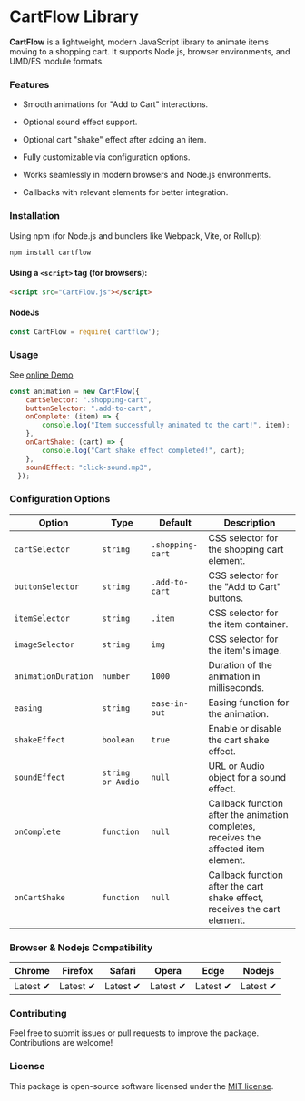 # CartFlow Library

**CartFlow** is a lightweight, modern JavaScript library to animate items moving to a shopping cart. It supports Node.js, browser environments, and UMD/ES module formats.

### Features

- Smooth animations for "Add to Cart" interactions.

- Optional sound effect support.

- Optional cart "shake" effect after adding an item.

- Fully customizable via configuration options.

- Works seamlessly in modern browsers and Node.js environments.

- Callbacks with relevant elements for better integration.

### Installation
Using npm (for Node.js and bundlers like Webpack, Vite, or Rollup):
```bash
npm install cartflow
```
#### Using a `<script>` tag (for browsers):
```html
<script src="CartFlow.js"></script>
```
#### NodeJs
```javascript
const CartFlow = require('cartflow');
```

### Usage

See [online Demo]()

```javascript
const animation = new CartFlow({
    cartSelector: ".shopping-cart",
    buttonSelector: ".add-to-cart",
    onComplete: (item) => {
        console.log("Item successfully animated to the cart!", item);
    },
    onCartShake: (cart) => {
        console.log("Cart shake effect completed!", cart);
    },
    soundEffect: "click-sound.mp3",
  });
```

### Configuration Options
| Option  | Type | Default | Description |
| ------------- | ------------- | -------- | ------ |
| `cartSelector`  | `string`  | `.shopping-cart` | CSS selector for the shopping cart element. |
| `buttonSelector` | `string` | `.add-to-cart` | CSS selector for the "Add to Cart" buttons. |
| `itemSelector` | `string` | `.item` | CSS selector for the item container. |
| `imageSelector` | `string` | `img` | CSS selector for the item's image.|
| `animationDuration` | `number` | `1000` | Duration of the animation in milliseconds. |
| `easing` | `string` | `ease-in-out` | Easing function for the animation. |
| `shakeEffect` | `boolean` | `true` | Enable or disable the cart shake effect. | 
| `soundEffect` | `string or Audio` | `null` | URL or Audio object for a sound effect. |
| `onComplete` | `function` | `null` | Callback function after the animation completes, receives the affected item element. |
| `onCartShake` | `function` | `null` | Callback function after the cart shake effect, receives the cart element. |

### Browser & Nodejs Compatibility

Chrome | Firefox | Safari | Opera | Edge | Nodejs
--- | --- | --- | --- | --- | --- |
Latest ✔ | Latest ✔ | Latest ✔ | Latest ✔ | Latest ✔ | Latest ✔


### Contributing

Feel free to submit issues or pull requests to improve the package. Contributions are welcome!

### License
This package is open-source software licensed under the [MIT license](LICENSE.md).